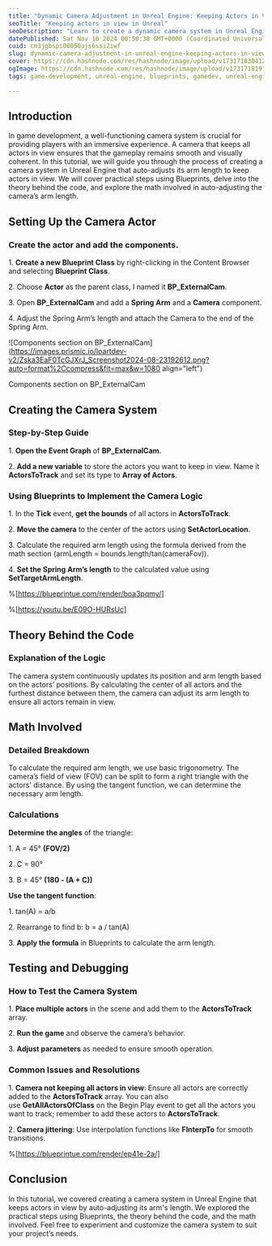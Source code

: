 ```yaml
---
title: "Dynamic Camera Adjustment in Unreal Engine: Keeping Actors in View"
seoTitle: "Keeping actors in view in Unreal"
seoDescription: "Learn to create a dynamic camera system in Unreal Engine to keep actors in view, with step-by-step Blueprints and math breakdown"
datePublished: Sat Nov 16 2024 00:50:38 GMT+0000 (Coordinated Universal Time)
cuid: cm3jgbspi00050ajs6ssi2iwf
slug: dynamic-camera-adjustment-in-unreal-engine-keeping-actors-in-view
cover: https://cdn.hashnode.com/res/hashnode/image/upload/v1731718304122/50ae94c7-b743-4c40-a4fc-8bae42911ff9.png
ogImage: https://cdn.hashnode.com/res/hashnode/image/upload/v1731718191773/35ed7f5c-48c1-43cd-9828-65b6db2e5a4e.png
tags: game-development, unreal-engine, blueprints, gamedev, unreal-engine-5

---
```


## **Introduction**

In game development, a well-functioning camera system is crucial for providing players with an immersive experience. A camera that keeps all actors in view ensures that the gameplay remains smooth and visually coherent. In this tutorial, we will guide you through the process of creating a camera system in Unreal Engine that auto-adjusts its arm length to keep actors in view. We will cover practical steps using Blueprints, delve into the theory behind the code, and explore the math involved in auto-adjusting the camera’s arm length.

## **Setting Up the Camera Actor**

### **Create the actor and add the components.**

1\. **Create a new Blueprint Class** by right-clicking in the Content Browser and selecting **Blueprint Class**.

2\. Choose **Actor** as the parent class, I named it **BP\_ExternalCam**.

3\. Open **BP\_ExternalCam** and add a **Spring Arm** and a **Camera** component.

4\. Adjust the Spring Arm’s length and attach the Camera to the end of the Spring Arm.

![Components section on BP_ExternalCam](https://images.prismic.io/loartdev-v2/Zska3EaF0TcGJXrJ_Screenshot2024-08-23192612.png?auto=format%2Ccompress&fit=max&w=1080 align="left")

Components section on BP\_ExternalCam

## **Creating the Camera System**

### **Step-by-Step Guide**

1\. **Open the Event Graph** of **BP\_ExternalCam**.

2\. **Add a new variable** to store the actors you want to keep in view. Name it **ActorsToTrack** and set its type to **Array of Actors**.

### **Using Blueprints to Implement the Camera Logic**

1\. In the **Tick** event, **get the bounds** of all actors in **ActorsToTrack**.

2\. **Move the camera** to the center of the actors using **SetActorLocation**.

3\. Calculate the required arm length using the formula derived from the math section (armLength = bounds.length/tan(cameraFov)).

4\. **Set the Spring Arm’s length** to the calculated value using **SetTargetArmLength**.

%[https://blueprintue.com/render/boa3pqmy/] 

%[https://youtu.be/E09O-HURsUc] 

## **Theory Behind the Code**

### **Explanation of the Logic**

The camera system continuously updates its position and arm length based on the actors’ positions. By calculating the center of all actors and the furthest distance between them, the camera can adjust its arm length to ensure all actors remain in view.

## **Math Involved**

### **Detailed Breakdown**

To calculate the required arm length, we use basic trigonometry. The camera’s field of view (FOV) can be split to form a right triangle with the actors' distance. By using the tangent function, we can determine the necessary arm length.

### **Calculations**

**Determine the angles** of the triangle:

1\. A = 45° **(FOV/2)**

2\. C = 90°

3\. B = 45° **(180 - (A + C))**

**Use the tangent function**:

1\. tan(A) = a/b

2\. Rearrange to find b: b = a / tan(A)

3\. **Apply the formula** in Blueprints to calculate the arm length.

## **Testing and Debugging**

### **How to Test the Camera System**

1\. **Place multiple actors** in the scene and add them to the **ActorsToTrack** array.

2\. **Run the game** and observe the camera’s behavior.

3\. **Adjust parameters** as needed to ensure smooth operation.

### **Common Issues and Resolutions**

1\. **Camera not keeping all actors in view**: Ensure all actors are correctly added to the **ActorsToTrack** array. You can also use **GetAllActorsOfClass** on the Begin Play event to get all the actors you want to track; remember to add these actors to **ActorsToTrack**.

2\. **Camera jittering**: Use interpolation functions like **FInterpTo** for smooth transitions.

%[https://blueprintue.com/render/ep41e-2a/] 

## **Conclusion**

In this tutorial, we covered creating a camera system in Unreal Engine that keeps actors in view by auto-adjusting its arm's length. We explored the practical steps using Blueprints, the theory behind the code, and the math involved. Feel free to experiment and customize the camera system to suit your project’s needs.